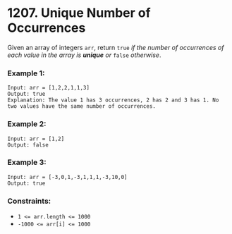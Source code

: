 # 1207. Unique Number of Occurrences

Given an array of integers `arr`, return `true` *if the number of occurrences of each value in the array is **unique** or* `false` *otherwise*.

### Example 1:

```text
Input: arr = [1,2,2,1,1,3]
Output: true
Explanation: The value 1 has 3 occurrences, 2 has 2 and 3 has 1. No two values have the same number of occurrences.
```

### Example 2:

```text
Input: arr = [1,2]
Output: false
```

### Example 3:

```text
Input: arr = [-3,0,1,-3,1,1,1,-3,10,0]
Output: true
```

### Constraints:

- `1 <= arr.length <= 1000`
- `-1000 <= arr[i] <= 1000`
